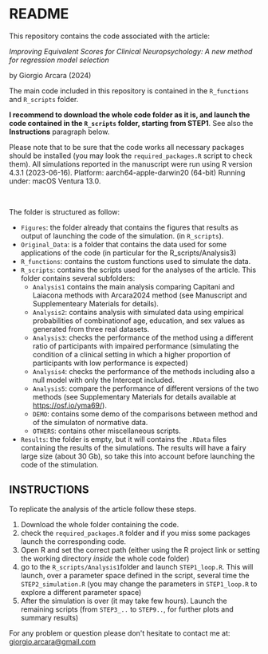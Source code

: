 # README

This repository contains the code associated with the article:

<i> Improving Equivalent Scores for Clinical Neuropsychology: A new method for regression model selection </i>

by Giorgio Arcara (2024)

The main code included in this repository is contained in the `R_functions` and `R_scripts` folder.  

**I recommend to download the whole code folder as it is, and launch the code contained in the `R_scripts` folder, starting from STEP1**. See also the **Instructions** paragraph below.

Please note that to be sure that the code works all necessary packages should be installed (you may look the `required_packages.R` script to check them). All simulations reported in the manuscript were run using R version 4.3.1 (2023-06-16). Platform: aarch64-apple-darwin20 (64-bit) Running under: macOS Ventura 13.0.


<br>

The folder is structured as follow:

* `Figures`: the folder already that contains the figures that results as output of launching the code of the simulation. (in `R_scripts`).
* `Original_Data`: is a folder that contains the data used for some applications of the code (in particular for the R_scripts/Analysis3)
* `R_functions`: contains the custom functions used to simulate the data.
* `R_scripts`: contains the scripts used for the analyses of the article. This folder contains several subfolders:
  * `Analysis1` contains the main analysis comparing Capitani and Laiacona methods with Arcara2024 method (see Manuscript and Supplementeary Materials for details).
  * `Analysis2`: contains analysis with simulated data using empirical probabilities of combinationof age, education, and sex values as generated from three real datasets.
  * `Analysis3`: checks the performance of the method using a different ratio of participants with impaired performance (simulating the condition of a clinical setting in which a higher proportion of participants with low performance is expected)
  * `Analysis4`: checks the performance of the methods including also a null model with only the Intercept included.
  * `Analysis5`: compare the performance of different versions of the two methods (see Supplementary Materials for details available at https://osf.io/yma69/).
  * `DEMO`: contains some demo of the comparisons between method and of the simulaton of normative data.
  * `OTHERS`: contains other miscellaneous scripts.
* `Results`: the folder is empty, but it will contains the `.RData` files containing the results of the simulations. The results will have a fairy large size (about 30 Gb), so take this into account before launching the code of the stimulation.

## INSTRUCTIONS

To replicate the analysis of the article follow these steps.

1. Download the whole folder containing the code.
2. check the `required_packages.R` folder and if you miss some packages launch the corresponding code.
3. Open R and set the correct path (either using the R project link or setting the working directory <i>inside</i> the whole code folder)
4. go to the `R_scripts/Analysis1`folder and launch `STEP1_loop.R`. This will launch, over a parameter space defined in the script, several time the `STEP2_simulation.R` (you may change the parameters in `STEP1_loop.R` to explore a different parameter space)
5. After the simulation is over (it may take few hours). Launch the remaining scripts (from `STEP3_..` to `STEP9..`, for further plots and summary results)


For any problem or question please don't hesitate to contact me at: <a> giorgio.arcara@gmail.com </a>


